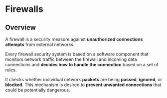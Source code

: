 # Firewalls

## Overview

A firewall is a security measure against __unauthorized connections attempts__ from external networks.

Every firewall security system is based on a software component that monitors network traffic between the firewall and incoming data connections and __decides how to handle the connection__ based on a set of rules.

It checks whether individual network __packets__ are being __passed__, __ignored__, or __blocked__.  This mechanism is desired to __prevent unwanted connections__ that could be potentially dangerous.

